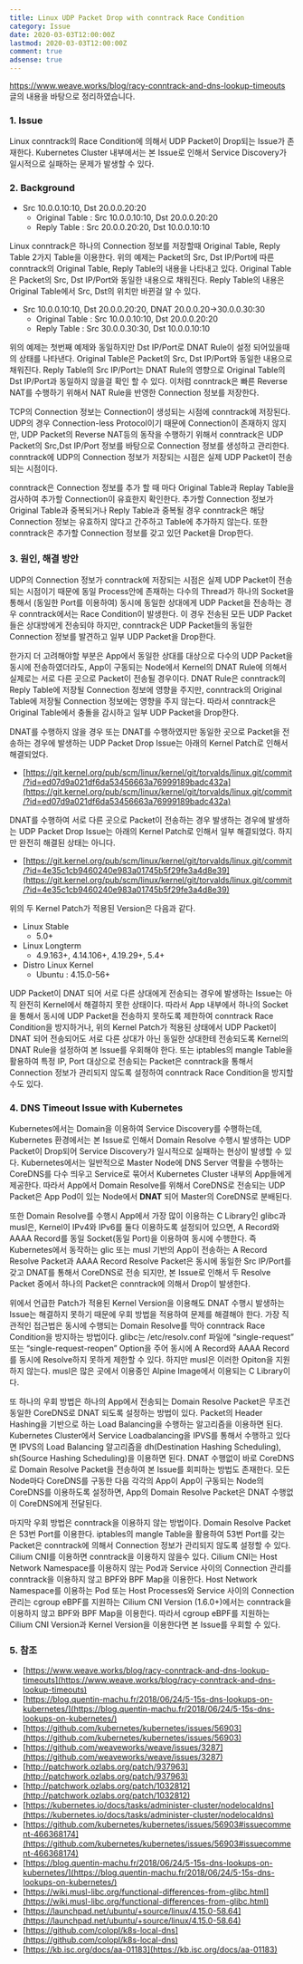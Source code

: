 ```yaml
---
title: Linux UDP Packet Drop with conntrack Race Condition
category: Issue
date: 2020-03-03T12:00:00Z
lastmod: 2020-03-03T12:00:00Z
comment: true
adsense: true
---
```


https://www.weave.works/blog/racy-conntrack-and-dns-lookup-timeouts 글의 내용을 바탕으로 정리하였습니다.

### 1. Issue

Linux conntrack의 Race Condition에 의해서 UDP Packet이 Drop되는 Issue가 존재한다. Kubernetes Cluster 내부에서는 본 Issue로 인해서 Service Discovery가 일시적으로 실패하는 문제가 발생할 수 있다.

### 2. Background

* Src 10.0.0.10:10, Dst 20.0.0.20:20
  * Original Table : Src 10.0.0.10:10, Dst 20.0.0.20:20
  * Reply Table : Src 20.0.0.20:20, Dst 10.0.0.10:10

Linux conntrack은 하나의 Connection 정보를 저장할때 Original Table, Reply Table 2가지 Table을 이용한다. 위의 예제는 Packet의 Src, Dst IP/Port에 따른 conntrack의 Original Table, Reply Table의 내용을 나타내고 있다. Original Table은 Packet의 Src, Dst IP/Port와 동일한 내용으로 채워진다. Reply Table의 내용은 Original Table에서 Src, Dst의 위치만 바뀐걸 알 수 있다.

* Src 10.0.0.10:10, Dst 20.0.0.20:20, DNAT 20.0.0.20->30.0.0.30:30
  * Original Table : Src 10.0.0.10:10, Dst 20.0.0.20:20
  * Reply Table : Src 30.0.0.30:30, Dst 10.0.0.10:10

위의 예제는 첫번째 예제와 동일하지만 Dst IP/Port로 DNAT Rule이 설정 되어있을때의 상태를 나타낸다. Original Table은 Packet의 Src, Dst IP/Port와 동일한 내용으로 채워진다. Reply Table의 Src IP/Port는 DNAT Rule의 영향으로 Original Table의 Dst IP/Port과 동일하지 않을걸 확인 할 수 있다. 이처럼 conntrack은 빠른 Reverse NAT를 수행하기 위해서 NAT Rule을 반영한 Connection 정보를 저장한다.

TCP의 Connection 정보는 Connection이 생성되는 시점에 conntrack에 저장된다. UDP의 경우 Connection-less Protocol이기 때문에 Connection이 존재하지 않지만, UDP Packet의 Reverse NAT등의 동작을 수행하기 위해서 conntrack은 UDP Packet의 Src,Dst IP/Port 정보를 바탕으로 Connection 정보를 생성하고 관리한다. conntrack에 UDP의 Connection 정보가 저장되는 시점은 실제 UDP Packet이 전송되는 시점이다.

conntrack은 Connection 정보를 추가 할 때 마다 Original Table과 Replay Table을 검사하여 추가할 Connection이 유효한지 확인한다. 추가할 Connection 정보가 Original Table과 중복되거나 Reply Table과 중복될 경우 conntrack은 해당 Connection 정보는 유효하지 않다고 간주하고 Table에 추가하지 않는다. 또한 conntrack은 추가할 Connection 정보를 갖고 있던 Packet을 Drop한다.

### 3. 원인, 해결 방안

UDP의 Connection 정보가 conntrack에 저장되는 시점은 실제 UDP Packet이 전송되는 시점이기 때문에 동일 Process안에 존재하는 다수의 Thread가 하나의 Socket을 통해서 (동일한 Port를 이용하여) 동시에 동일한 상대에게 UDP Packet을 전송하는 경우 conntrack에서는 Race Condition이 발생한다. 이 경우 전송된 모든 UDP Packet들은 상대방에게 전송되야 하지만, conntrack은 UDP Packet들의 동일한 Connection 정보를 발견하고 일부 UDP Packet을 Drop한다.

한가지 더 고려해야할 부분은 App에서 동일한 상대를 대상으로 다수의 UDP Packet을 동시에 전송하였더라도, App이 구동되는 Node에서 Kernel의 DNAT Rule에 의해서 실제로는 서로 다른 곳으로 Packet이 전송될 경우이다. DNAT Rule은 conntrack의 Reply Table에 저장될 Connection 정보에 영향을 주지만, conntrack의 Original Table에 저장될 Connection 정보에는 영향을 주지 않는다. 따라서 conntrack은 Original Table에서 충돌을 감시하고 일부 UDP Packet을 Drop한다.

DNAT를 수행하지 않을 경우 또는 DNAT를 수행하였지만 동일한 곳으로 Packet을 전송하는 경우에 발생하는 UDP Packet Drop Issue는 아래의 Kernel Patch로 인해서 해결되었다.

* [https://git.kernel.org/pub/scm/linux/kernel/git/torvalds/linux.git/commit/?id=ed07d9a021df6da53456663a76999189badc432a](https://git.kernel.org/pub/scm/linux/kernel/git/torvalds/linux.git/commit/?id=ed07d9a021df6da53456663a76999189badc432a)

DNAT를 수행하여 서로 다른 곳으로 Packet이 전송하는 경우 발생하는 경우에 발생하는 UDP Packet Drop Issue는 아래의 Kernel Patch로 인해서 일부 해결되었다. 하지만 완전히 해결된 상태는 아니다.

* [https://git.kernel.org/pub/scm/linux/kernel/git/torvalds/linux.git/commit/?id=4e35c1cb9460240e983a01745b5f29fe3a4d8e39](https://git.kernel.org/pub/scm/linux/kernel/git/torvalds/linux.git/commit/?id=4e35c1cb9460240e983a01745b5f29fe3a4d8e39)

위의 두 Kernel Patch가 적용된 Version은 다음과 같다.

* Linux Stable 
  * 5.0+
* Linux Longterm
  * 4.9.163+, 4.14.106+, 4.19.29+, 5.4+
* Distro Linux Kernel
  * Ubuntu : 4.15.0-56+

UDP Packet이 DNAT 되어 서로 다른 상대에게 전송되는 경우에 발생하는 Issue는 아직 완전히 Kernel에서 해결하지 못한 상태이다. 따라서 App 내부에서 하나의 Socket을 통해서 동시에 UDP Packet을 전송하지 못하도록 제한하여 conntrack Race Condition을 방지하거나, 위의 Kernel Patch가 적용된 상태에서 UDP Packet이 DNAT 되어 전송되어도 서로 다른 상대가 아닌 동일한 상대한테 전송되도록 Kernel의 DNAT Rule을 설정하여 본 Issue를 우회해야 한다. 또는 iptables의 mangle Table을 활용하여 특정 IP, Port 대상으로 전송되는 Packet은 conntrack을 통해서 Connection 정보가 관리되지 않도록 설정하여 conntrack Race Condition을 방지할 수도 있다.

### 4. DNS Timeout Issue with Kubernetes
 
Kubernetes에서는 Domain을 이용하여 Service Discovery를 수행하는데, Kubernetes 환경에서는 본 Issue로 인해서 Domain Resolve 수행시 발생하는 UDP Packet이 Drop되어 Service Discovery가 일시적으로 실패하는 현상이 발생할 수 있다. Kubernetes에서는 일반적으로 Master Node에 DNS Server 역활을 수행하는 CoreDNS를 다수 띄우고 Service로 묶어서 Kubernetes Cluster 내부의 App들에게 제공한다. 따라서 App에서 Domain Resolve를 위해서 CoreDNS로 전송되는 UDP Packet은 App Pod이 있는 Node에서 **DNAT** 되어 Master의 CoreDNS로 분배된다.

또한 Domain Resolve를 수행시 App에서 가장 많이 이용하는 C Library인 glibc과 musl은, Kernel이 IPv4와 IPv6를 둘다 이용하도록 설정되어 있으면, A Record와 AAAA Record를 동일 Socket(동일 Port)을 이용하여 동시에 수행한다. 즉 Kubernetes에서 동작하는 glic 또는 musl 기반의 App이 전송하는 A Record Resolve Packet과 AAAA Record Resolve Packet은 동시에 동일한 Src IP/Port를 갖고 DNAT를 통해서 CoreDNS로 전송 되지만, 본 Issue로 인해서 두 Resolve Packet 중에서 하나의 Packet은 conntrack에 의해서 Drop이 발생한다.

위에서 언급한 Patch가 적용된 Kernel Version을 이용해도 DNAT 수행시 발생하는 Issue는 해결하지 못하기 때문에 우회 방법을 적용하여 문제를 해결해야 한다. 가장 직관적인 접근법은 동시에 수행되는 Domain Resolve를 막아 conntrack Race Condition을 방지하는 방법이다. glibc는 /etc/resolv.conf 파일에 “single-request” 또는 “single-request-reopen” Option을 주어 동시에 A Record와 AAAA Record를 동시에 Resolve하지 못하게 제한할 수 있다. 하지만 musl은 이러한 Opiton을 지원하지 않는다. musl은 많은 곳에서 이용중인 Alpine Image에서 이용되는 C Library이다.

또 하나의 우회 방법은 하나의 App에서 전송되는 Domain Resolve Packet은 무조건 동일한 CoreDNS로 DNAT 되도록 설정하는 방법이 있다. Packet의 Header Hashing을 기반으로 하는 Load Balancing을 수행하는 알고리즘을 이용하면 된다. Kubernetes Cluster에서 Service Loadbalancing을 IPVS를 통해서 수행하고 있다면 IPVS의 Load Balancing 알고리즘을 dh(Destination Hashing Scheduling), sh(Source Hashing Scheduling)을 이용하면 된다. DNAT 수행없이 바로 CoreDNS로 Domain Resolve Packet을 전송하여 본 Issue를 회피하는 방법도 존재한다. 모든 Node마다 CoreDNS를 구동한 다음 각각의 App이 App이 구동되는 Node의 CoreDNS를 이용하도록 설정하면, App의 Domain Resolve Packet은 DNAT 수행없이 CoreDNS에게 전달된다.

마지막 우회 방법은 conntrack을 이용하지 않는 방법이다. Domain Resolve Packet은 53번 Port를 이용한다. iptables의 mangle Table을 활용하여 53번 Port를 갖는 Packet은 conntrack에 의해서 Connection 정보가 관리되지 않도록 설정할 수 있다. Cilium CNI를 이용하면 conntrack을 이용하지 않을수 있다. Cilium CNI는 Host Network Namespace를 이용하지 않는 Pod과 Service 사이의 Connection 관리를 conntrack을 이용하지 않고 BPF와 BPF Map을 이용한다. Host Network Namespace를 이용하는 Pod 또는 Host Processes와 Service 사이의 Connection 관리는 cgroup eBPF를 지원하는 Cilium CNI Version (1.6.0+)에서는 conntrack을 이용하지 않고 BPF와 BPF Map을 이용한다. 따라서 cgroup eBPF를 지원하는 Cilium CNI Version과 Kernel Version을 이용한다면 본 Issue를 우회할 수 있다.

### 5. 참조

* [https://www.weave.works/blog/racy-conntrack-and-dns-lookup-timeouts](https://www.weave.works/blog/racy-conntrack-and-dns-lookup-timeouts)
* [https://blog.quentin-machu.fr/2018/06/24/5-15s-dns-lookups-on-kubernetes/](https://blog.quentin-machu.fr/2018/06/24/5-15s-dns-lookups-on-kubernetes/)
* [https://github.com/kubernetes/kubernetes/issues/56903](https://github.com/kubernetes/kubernetes/issues/56903)
* [https://github.com/weaveworks/weave/issues/3287](https://github.com/weaveworks/weave/issues/3287)
* [http://patchwork.ozlabs.org/patch/937963](http://patchwork.ozlabs.org/patch/937963)
* [http://patchwork.ozlabs.org/patch/1032812](http://patchwork.ozlabs.org/patch/1032812)
* [https://kubernetes.io/docs/tasks/administer-cluster/nodelocaldns](https://kubernetes.io/docs/tasks/administer-cluster/nodelocaldns)
* [https://github.com/kubernetes/kubernetes/issues/56903#issuecomment-466368174](https://github.com/kubernetes/kubernetes/issues/56903#issuecomment-466368174)
* [https://blog.quentin-machu.fr/2018/06/24/5-15s-dns-lookups-on-kubernetes/](https://blog.quentin-machu.fr/2018/06/24/5-15s-dns-lookups-on-kubernetes/)
* [https://wiki.musl-libc.org/functional-differences-from-glibc.html](https://wiki.musl-libc.org/functional-differences-from-glibc.html)
* [https://launchpad.net/ubuntu/+source/linux/4.15.0-58.64](https://launchpad.net/ubuntu/+source/linux/4.15.0-58.64)
* [https://github.com/colopl/k8s-local-dns](https://github.com/colopl/k8s-local-dns)
* [https://kb.isc.org/docs/aa-01183](https://kb.isc.org/docs/aa-01183)